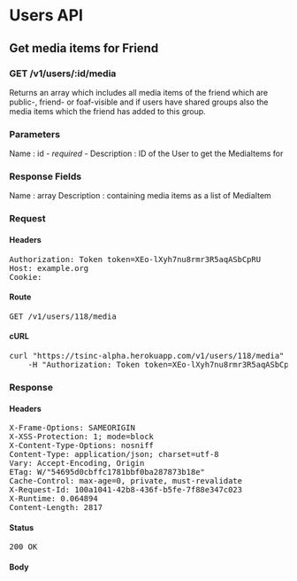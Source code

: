 # Users API

## Get media items for Friend

### GET /v1/users/:id/media

Returns an array which includes all media items of the friend which are public-, friend- or foaf-visible and if users have shared groups also the media items which the friend has added to this group.

### Parameters

Name : id *- required -*
Description : ID of the User to get the MediaItems for


### Response Fields

Name : array
Description : containing media items as a list of MediaItem

### Request

#### Headers

<pre>Authorization: Token token=XEo-lXyh7nu8rmr3R5aqASbCpRU
Host: example.org
Cookie: </pre>

#### Route

<pre>GET /v1/users/118/media</pre>

#### cURL

<pre class="request">curl &quot;https://tsinc-alpha.herokuapp.com/v1/users/118/media&quot; -X GET \
	-H &quot;Authorization: Token token=XEo-lXyh7nu8rmr3R5aqASbCpRU&quot;</pre>

### Response

#### Headers

<pre>X-Frame-Options: SAMEORIGIN
X-XSS-Protection: 1; mode=block
X-Content-Type-Options: nosniff
Content-Type: application/json; charset=utf-8
Vary: Accept-Encoding, Origin
ETag: W/&quot;54695d0cbffc1781bbf0ba287873b18e&quot;
Cache-Control: max-age=0, private, must-revalidate
X-Request-Id: 100a1041-42b8-436f-b5fe-7f88e347c023
X-Runtime: 0.064894
Content-Length: 2817</pre>

#### Status

<pre>200 OK</pre>

#### Body

```javascript

```
